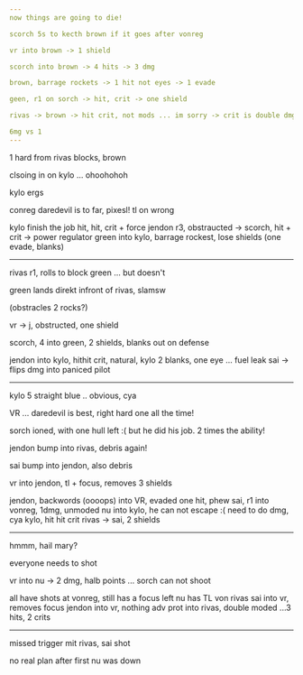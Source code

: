 ```yaml
---
now things are going to die!

scorch 5s to kecth brown if it goes after vonreg

vr into brown -> 1 shield

scorch into brown -> 4 hits -> 3 dmg

brown, barrage rockets -> 1 hit not eyes -> 1 evade

geen, r1 on sorch -> hit, crit -> one shield

rivas -> brown -> hit crit, not mods ... im sorry -> crit is double dmg

6mg vs 1
---
```


1 hard from rivas blocks, brown

clsoing in on kylo ... ohoohohoh

kylo ergs

conreg daredevil is to far, pixesl!
tl on wrong

kylo finish the job hit, hit, crit + force
jendon r3, obstraucted -> scorch, hit + crit -> power regulator
green into kylo, barrage rockest, lose shields (one evade, blanks)

---

rivas r1, rolls to block green ... but doesn't

green lands direkt infront of rivas, slamsw

(obstracles 2 rocks?)

vr -> j, obstructed, one shield

scorch, 4 into green, 2 shields, blanks out on defense

jendon into kylo, hithit crit, natural, kylo 2 blanks, one eye ... fuel leak
sai -> flips dmg into paniced pilot

---

kylo 5 straight blue .. obvious, cya

VR ... daredevil is best, right hard one all the time!

sorch ioned, with one hull left :( but he did his job. 2 times the ability!

jendon bump into rivas, debris again!

sai bump into jendon, also debris

vr into jendon, tl + focus, removes 3 shields

jendon, backwords (oooops) into VR, evaded one hit, phew
sai, r1 into vonreg, 1dmg, unmoded
nu into kylo, he can not escape :( need to do dmg, cya kylo, hit hit crit
rivas -> sai, 2 shields

---

hmmm, hail mary?

everyone needs to shot

vr into nu -> 2 dmg, halb points ...
sorch can not shoot

all have shots at vonreg, still has a focus left
nu has TL von rivas
sai into vr, removes focus
jendon into vr, nothing
adv prot into rivas, double moded ...3 hits, 2 crits

---

missed trigger mit rivas, sai shot

no real plan after first nu was down

